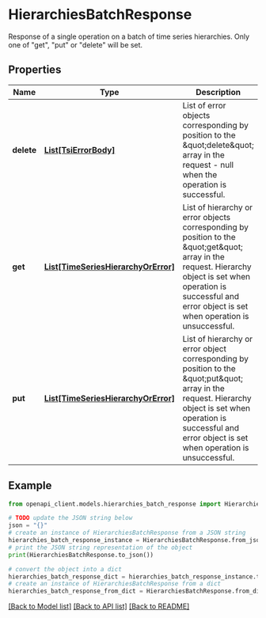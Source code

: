 # HierarchiesBatchResponse

Response of a single operation on a batch of time series hierarchies. Only one of \"get\", \"put\" or \"delete\" will be set.

## Properties

Name | Type | Description | Notes
------------ | ------------- | ------------- | -------------
**delete** | [**List[TsiErrorBody]**](TsiErrorBody.md) | List of error objects corresponding by position to the \&quot;delete\&quot; array in the request - null when the operation is successful. | [optional] [readonly] 
**get** | [**List[TimeSeriesHierarchyOrError]**](TimeSeriesHierarchyOrError.md) | List of hierarchy or error objects corresponding by position to the \&quot;get\&quot; array in the request. Hierarchy object is set when operation is successful and error object is set when operation is unsuccessful. | [optional] [readonly] 
**put** | [**List[TimeSeriesHierarchyOrError]**](TimeSeriesHierarchyOrError.md) | List of hierarchy or error object corresponding by position to the \&quot;put\&quot; array in the request. Hierarchy object is set when operation is successful and error object is set when operation is unsuccessful. | [optional] [readonly] 

## Example

```python
from openapi_client.models.hierarchies_batch_response import HierarchiesBatchResponse

# TODO update the JSON string below
json = "{}"
# create an instance of HierarchiesBatchResponse from a JSON string
hierarchies_batch_response_instance = HierarchiesBatchResponse.from_json(json)
# print the JSON string representation of the object
print(HierarchiesBatchResponse.to_json())

# convert the object into a dict
hierarchies_batch_response_dict = hierarchies_batch_response_instance.to_dict()
# create an instance of HierarchiesBatchResponse from a dict
hierarchies_batch_response_from_dict = HierarchiesBatchResponse.from_dict(hierarchies_batch_response_dict)
```
[[Back to Model list]](../README.md#documentation-for-models) [[Back to API list]](../README.md#documentation-for-api-endpoints) [[Back to README]](../README.md)


